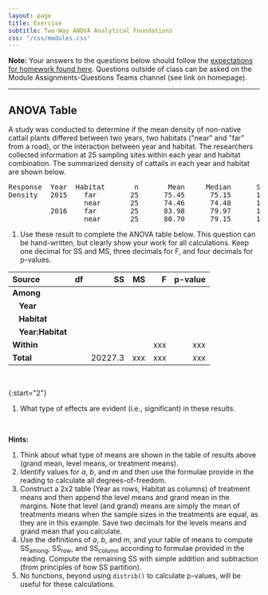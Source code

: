 ```yaml
---
layout: page
title: Exercise
subtitle: Two-Way ANOVA Analytical Foundations
css: "/css/modules.css"
---
```


<div class="alert alert-warning">
  <strong>Note:</strong> Your answers to the questions below should follow the <a href="../resources/hwformat" target="_blank">expectations for homework found here</a>. Questions outside of class can be asked on the Module Assignments-Questions Teams channel (see link on homepage).
</div>


----

## ANOVA Table
A study was conducted to determine if the mean density of non-native cattail plants differed between two years, two habitats ("near" and "far" from a road), or the interaction between year and habitat. The researchers collected information at 25 sampling sites within each year and habitat combination. The summarized density of cattails in each year and habitat are shown below.

<pre>
Response  Year  Habitat       n       Mean     Median      StDev
Density   2015    far        25      75.45      75.15      14.76
                  near       25      74.46      74.48      13.25
          2016    far        25      83.98      79.97      13.59
                  near       25      80.70      79.15      14.20
</pre>

1. Use these result to complete the ANOVA table below. This question can be hand-written, but clearly show your work for all calculations. Keep one decimal for SS and MS, three decimals for F, and four decimals for p-values.

Source     | df | SS | MS | F  | p-value
:----------|--------:|--------:|--------:|--------:|--------:
**Among**  |    |    |    |    |
&nbsp;&nbsp; **Year**  |    |    |    |    |
&nbsp;&nbsp; **Habitat**  |    |    |    |    |
&nbsp;&nbsp; **Year:Habitat**  |    |    |    |    |
**Within** |    |    |    | xxx | xxx
**Total**  |    | 20227.3 | xxx | xxx | xxx

&nbsp;

{:start="2"}
1. What type of effects are evident (i.e., significant) in these results.

&nbsp;
&nbsp;

<div class="alert alert-info">
<strong>Hints:</strong>
<ol>
  <li>Think about what type of means are shown in the table of results above (grand mean, level means, or treatment means).</li>
  <li>Identify values for <i>a</i>, <i>b</i>, and <i>m</i> and then use the formulae provide in the reading to calculate all degrees-of-freedom.</li>
  <li>Construct a 2x2 table (Year as rows, Habitat as columns) of treatment means and then append the level means and grand mean in the margins. Note that level (and grand) means are simply the mean of treatments means when the sample sizes in the treatments are equal, as they are in this example. Save two decimals for the levels means and grand mean that you calculate.</li>
  <li>Use the definitions of <i>a</i>, <i>b</i>, and <i>m</i>, and your table of means to compute SS<sub>among</sub>, SS<sub>row</sub>, and SS<sub>column</sub> according to formulae provided in the reading. Compute the remaining SS with simple addition and subtraction (from principles of how SS partition).</li>
  <li>No functions, beyond using <code>distrib()</code> to calculate p-values, will be useful for these calculations.</li>
</ol>
</div>
